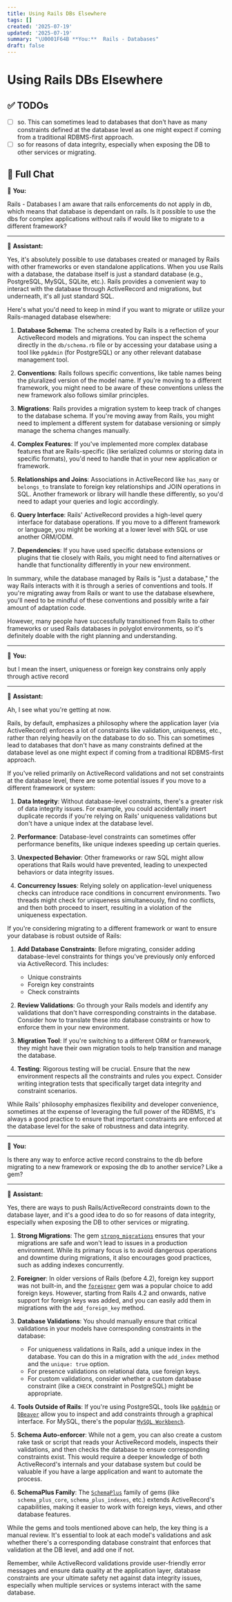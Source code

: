 ```yaml
---
title: Using Rails DBs Elsewhere
tags: []
created: '2025-07-19'
updated: '2025-07-19'
summary: "\U0001F64B **You:**  Rails - Databases"
draft: false
---
```


# Using Rails DBs Elsewhere

## ✅ TODOs
- [ ] so. This can sometimes lead to databases that don't have as many constraints defined at the database level as one might expect if coming from a traditional RDBMS-first approach.
- [ ] so for reasons of data integrity, especially when exposing the DB to other services or migrating.

## 🧠 Full Chat

🙋 **You:**

Rails - Databases
I am aware that rails enforcements do not apply in db, which means that database is dependant on rails. Is it possible to use the dbs for complex applications without rails if would like to migrate to a different framework?

---

🤖 **Assistant:**

Yes, it's absolutely possible to use databases created or managed by Rails with other frameworks or even standalone applications. When you use Rails with a database, the database itself is just a standard database (e.g., PostgreSQL, MySQL, SQLite, etc.). Rails provides a convenient way to interact with the database through ActiveRecord and migrations, but underneath, it's all just standard SQL.

Here's what you'd need to keep in mind if you want to migrate or utilize your Rails-managed database elsewhere:

1. **Database Schema**: The schema created by Rails is a reflection of your ActiveRecord models and migrations. You can inspect the schema directly in the `db/schema.rb` file or by accessing your database using a tool like `pgAdmin` (for PostgreSQL) or any other relevant database management tool.

2. **Conventions**: Rails follows specific conventions, like table names being the pluralized version of the model name. If you're moving to a different framework, you might need to be aware of these conventions unless the new framework also follows similar principles.

3. **Migrations**: Rails provides a migration system to keep track of changes to the database schema. If you're moving away from Rails, you might need to implement a different system for database versioning or simply manage the schema changes manually.

4. **Complex Features**: If you've implemented more complex database features that are Rails-specific (like serialized columns or storing data in specific formats), you'd need to handle that in your new application or framework.

5. **Relationships and Joins**: Associations in ActiveRecord like `has_many` or `belongs_to` translate to foreign key relationships and JOIN operations in SQL. Another framework or library will handle these differently, so you'd need to adapt your queries and logic accordingly.

6. **Query Interface**: Rails' ActiveRecord provides a high-level query interface for database operations. If you move to a different framework or language, you might be working at a lower level with SQL or use another ORM/ODM.

7. **Dependencies**: If you have used specific database extensions or plugins that tie closely with Rails, you might need to find alternatives or handle that functionality differently in your new environment.

In summary, while the database managed by Rails is "just a database," the way Rails interacts with it is through a series of conventions and tools. If you're migrating away from Rails or want to use the database elsewhere, you'll need to be mindful of these conventions and possibly write a fair amount of adaptation code.

However, many people have successfully transitioned from Rails to other frameworks or used Rails databases in polyglot environments, so it's definitely doable with the right planning and understanding.

---

🙋 **You:**

but I mean the insert, uniqueness or foreign key constrains only apply through active record

---

🤖 **Assistant:**

Ah, I see what you're getting at now.

Rails, by default, emphasizes a philosophy where the application layer (via ActiveRecord) enforces a lot of constraints like validation, uniqueness, etc., rather than relying heavily on the database to do so. This can sometimes lead to databases that don't have as many constraints defined at the database level as one might expect if coming from a traditional RDBMS-first approach.

If you've relied primarily on ActiveRecord validations and not set constraints at the database level, there are some potential issues if you move to a different framework or system:

1. **Data Integrity**: Without database-level constraints, there's a greater risk of data integrity issues. For example, you could accidentally insert duplicate records if you're relying on Rails' uniqueness validations but don't have a unique index at the database level.

2. **Performance**: Database-level constraints can sometimes offer performance benefits, like unique indexes speeding up certain queries.

3. **Unexpected Behavior**: Other frameworks or raw SQL might allow operations that Rails would have prevented, leading to unexpected behaviors or data integrity issues.

4. **Concurrency Issues**: Relying solely on application-level uniqueness checks can introduce race conditions in concurrent environments. Two threads might check for uniqueness simultaneously, find no conflicts, and then both proceed to insert, resulting in a violation of the uniqueness expectation.

If you're considering migrating to a different framework or want to ensure your database is robust outside of Rails:

1. **Add Database Constraints**: Before migrating, consider adding database-level constraints for things you've previously only enforced via ActiveRecord. This includes:
   - Unique constraints
   - Foreign key constraints
   - Check constraints

2. **Review Validations**: Go through your Rails models and identify any validations that don't have corresponding constraints in the database. Consider how to translate these into database constraints or how to enforce them in your new environment.

3. **Migration Tool**: If you're switching to a different ORM or framework, they might have their own migration tools to help transition and manage the database.

4. **Testing**: Rigorous testing will be crucial. Ensure that the new environment respects all the constraints and rules you expect. Consider writing integration tests that specifically target data integrity and constraint scenarios.

While Rails' philosophy emphasizes flexibility and developer convenience, sometimes at the expense of leveraging the full power of the RDBMS, it's always a good practice to ensure that important constraints are enforced at the database level for the sake of robustness and data integrity.

---

🙋 **You:**

Is there any way to enforce active record constrains to the db before migrating to a new framework or exposing the db to another service? Like a gem?

---

🤖 **Assistant:**

Yes, there are ways to push Rails/ActiveRecord constraints down to the database layer, and it's a good idea to do so for reasons of data integrity, especially when exposing the DB to other services or migrating.

1. **Strong Migrations**: The gem [`strong_migrations`](https://github.com/ankane/strong_migrations) ensures that your migrations are safe and won't lead to issues in a production environment. While its primary focus is to avoid dangerous operations and downtime during migrations, it also encourages good practices, such as adding indexes concurrently.

2. **Foreigner**: In older versions of Rails (before 4.2), foreign key support was not built-in, and the [`foreigner`](https://github.com/matthuhiggins/foreigner) gem was a popular choice to add foreign keys. However, starting from Rails 4.2 and onwards, native support for foreign keys was added, and you can easily add them in migrations with the `add_foreign_key` method.

3. **Database Validations**: You should manually ensure that critical validations in your models have corresponding constraints in the database:
   - For uniqueness validations in Rails, add a unique index in the database. You can do this in a migration with the `add_index` method and the `unique: true` option.
   - For presence validations on relational data, use foreign keys.
   - For custom validations, consider whether a custom database constraint (like a `CHECK` constraint in PostgreSQL) might be appropriate.

4. **Tools Outside of Rails**: If you're using PostgreSQL, tools like [`pgAdmin`](https://www.pgadmin.org/) or [`DBeaver`](https://dbeaver.io/) allow you to inspect and add constraints through a graphical interface. For MySQL, there's the popular [`MySQL Workbench`](https://www.mysql.com/products/workbench/).

5. **Schema Auto-enforcer**: While not a gem, you can also create a custom rake task or script that reads your ActiveRecord models, inspects their validations, and then checks the database to ensure corresponding constraints exist. This would require a deeper knowledge of both ActiveRecord's internals and your database system but could be valuable if you have a large application and want to automate the process.

6. **SchemaPlus Family**: The [`SchemaPlus`](https://github.com/SchemaPlus/schema_plus) family of gems (like `schema_plus_core`, `schema_plus_indexes`, etc.) extends ActiveRecord's capabilities, making it easier to work with foreign keys, views, and other database features.

While the gems and tools mentioned above can help, the key thing is a manual review. It's essential to look at each model's validations and ask whether there's a corresponding database constraint that enforces that validation at the DB level, and add one if not.

Remember, while ActiveRecord validations provide user-friendly error messages and ensure data quality at the application layer, database constraints are your ultimate safety net against data integrity issues, especially when multiple services or systems interact with the same database.